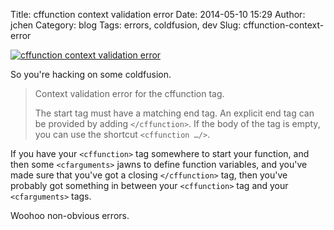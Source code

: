 Title: cffunction context validation error
Date: 2014-05-10 15:29
Author: jchen
Category: blog
Tags: errors, coldfusion, dev
Slug: cffunction-context-error

[![cffunction context validation error](/thumbs/cffunction_context_validation_thumbnail_wide.png)](/img/cffunction_context_validation.png)

So you're hacking on some coldfusion.

> Context validation error for the cffunction tag.
> 
> The start tag must have a matching end tag. An explicit end tag can be provided
> by adding `</cffunction>`. If the body of the tag is empty, you can use the
> shortcut `<cffunction …/>`.

If you have your `<cffunction>` tag somewhere to start your function, and then
some `<cfarguments>` jawns to define function variables, and you've made sure
that you've got a closing `</cffunction>` tag, then you've probably got
something in between your `<cffunction>` tag and your `<cfarguments>` tags.

Woohoo non-obvious errors.
